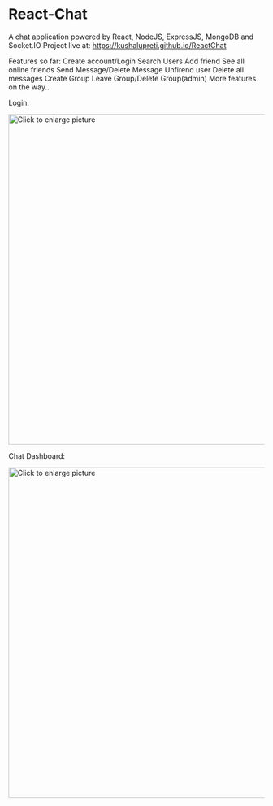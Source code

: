 # React-Chat

A chat application powered by React, NodeJS, ExpressJS, MongoDB and Socket.IO
Project live at: https://kushalupreti.github.io/ReactChat

Features so far:
Create account/Login
Search Users
Add friend
See all online friends
Send Message/Delete Message
Unfirend user
Delete all messages
Create Group
Leave Group/Delete Group(admin)
More features on the way..

<p>Login:</p>
<a href="https://drive.google.com/uc?export=view&id=131fRy_pI-1ONAlHrCompUU-w73fqqkWv"><img src="https://drive.google.com/uc?export=view&id=131fRy_pI-1ONAlHrCompUU-w73fqqkWv" style="width: 650px; max-width: 100%; height: auto" title="Click to enlarge picture" /></a>

<p>Chat Dashboard:</p>
<a href="https://drive.google.com/uc?export=view&id=1VidADBqsKX0IuY32tFVdiUIa41fQJy9W"><img src="https://drive.google.com/uc?export=view&id=1VidADBqsKX0IuY32tFVdiUIa41fQJy9W" style="width: 650px; max-width: 100%; height: auto" title="Click to enlarge picture" /></a>
